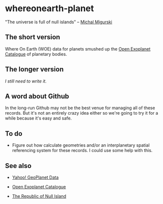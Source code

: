whereonearth-planet
==

"The universe is full of null islands" – [Michal Migurski](http://mike.teczno.com/)

The short version
--

Where On Earth (WOE) data for planets smushed up the [Open Exoplanet Catalogue](http://exoplanet.hanno-rein.de/) of
planetary bodies.

The longer version
--

_I still need to write it._

A word about Github
--

In the long-run Github may not be the best venue for managing all of these
records. But it's not an entirely crazy idea either so we're going to try it for
a while because it's easy and safe.

To do
--

* Figure out how calculate geometries and/or an interplanetary spatial
  referencing system for these records. I could use some help with this.

See also
--

* [Yahoo! GeoPlanet Data](http://developer.yahoo.com/geo/geoplanet/data/)

* [Open Exoplanet Catalogue](https://github.com/hannorein/open_exoplanet_catalogue/)

* [The Republic of Null Island](http://nullisland.com/)
